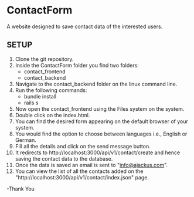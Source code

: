 # ContactForm
A website designed to save contact data of the interested users.

## SETUP 
1. Clone the git repository.
2. Inside the ContactForm folder you find two folders:
   * contact_frontend
   * contact_backend
3. Navigate to the contact_backend folder on the linux command line.
4. Run the following commands:
   * bundle install
   * rails s
5. Now open the contact_frontend using the Files system on the system.
6. Double click on the index.html.
7. You can find the desired form appearing on the default browser of your system.
8. You would find the option to choose between languages i.e., English or German.
9. Fill all the details and click on the send message button.
10. It redirects to http://localhost:3000/api/v1/contact/create and hence saving the contact data to the database.
11. Once the data is saved an email is sent to "info@ajackus.com".
12. You can view the list of all the contacts added on the "http://localhost:3000/api/v1/contact/index.json" page.



-Thank You

